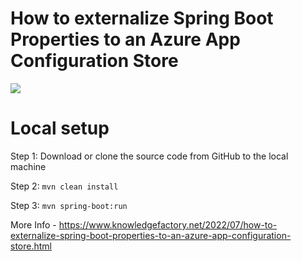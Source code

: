 # How to externalize Spring Boot Properties to an Azure App Configuration Store

<img src="https://blogger.googleusercontent.com/img/b/R29vZ2xl/AVvXsEjwo9LlFbUUJmFfuOKSiwOC-Faa716p958ESIdnhBDGUNKsPgmPy_RNFlg-0hj-NBDqYsFY_y_SeGez6g7S1L_daKoe62jGRE2Z6GwZSgAS0G9gx1vZxDcSS0guqm-HMQqeDoX7aY6a_TVRc8K8z4_q8yFNtDUeYbmP_jK6-Xcg-WN_nqV-nQqVs4t9RQ/w640-h550/azure-app-config-spring-boot.png" >

# Local setup

Step 1: Download or clone the source code from GitHub to the local machine

Step 2:  ```mvn clean install```

Step 3:  ```mvn spring-boot:run```

More Info - https://www.knowledgefactory.net/2022/07/how-to-externalize-spring-boot-properties-to-an-azure-app-configuration-store.html




